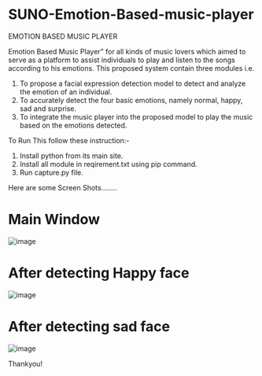 # SUNO-Emotion-Based-music-player
EMOTION BASED MUSIC PLAYER

Emotion Based Music Player” for all kinds of music lovers which aimed to serve as a platform to assist individuals to play and listen to the songs according to his emotions.
    This proposed system contain three modules i.e. 
 1.  To propose a facial expression detection model to detect and analyze the emotion of an individual.
 2.  To accurately detect the four basic emotions, namely normal, happy, sad and surprise.   
 3.  To integrate the music player into the proposed model to play the music based on the emotions detected.
 
 To Run This follow these instruction:-
 1. Install python from its main site.
 2. Install all module in reqirement.txt using pip command.
 3. Run capture.py file.
 
 Here are some Screen Shots........
 
 # Main Window

![image](https://user-images.githubusercontent.com/63691792/176939725-af28f0f4-5a3d-4320-ab7a-10212355331d.png)

# After detecting Happy face

![image](https://user-images.githubusercontent.com/63691792/176939786-634037ff-a588-460b-b78e-d411f313d6f8.png)

# After detecting sad face

![image](https://user-images.githubusercontent.com/63691792/176939807-e635b29b-e162-4992-a97c-9f48ea58a9f3.png)


Thankyou!

